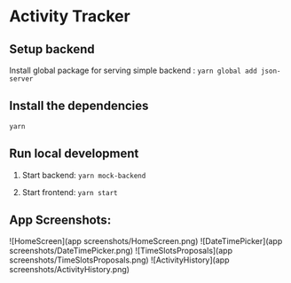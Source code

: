 # Activity Tracker

## Setup backend

Install global package for serving simple backend : `yarn global add json-server`

## Install the dependencies

`yarn`

## Run local development

1. Start backend: `yarn mock-backend`

2. Start frontend: `yarn start`

## App Screenshots:

![HomeScreen](app screenshots/HomeScreen.png)
![DateTimePicker](app screenshots/DateTimePicker.png)
![TimeSlotsProposals](app screenshots/TimeSlotsProposals.png)
![ActivityHistory](app screenshots/ActivityHistory.png)

